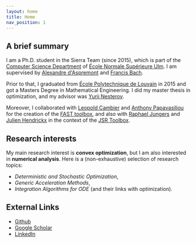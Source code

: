 ```yaml
---
layout: home
title: Home
nav_position: 1
---
```




## A brief summary
I am a Ph.D. student in the Sierra Team (since 2015), which is part of the [Computer Science Department](http://www.di.ens.fr/) of [École Normale Supérieure Ulm](http://www.ens.fr/en). 
I am supervised by [Alexandre d'Aspremont](http://www.di.ens.fr/~aspremon/) and [Francis Bach](http://www.di.ens.fr/~fbach). 

Prior to that, I graduated from [École Polytechnique de Louvain](https://uclouvain.be/fr/facultes/epl) in 2015 and got a Masters Degree in Mathematical Engineering. I did my master thesis in optimization, and my advisor was [Yurii Nesterov](https://scholar.google.com/citations?user=DJ8Ep8YAAAAJ). 

Moreover, I collaborated with [Leopold Cambier](https://people.stanford.edu/lcambier/) and [Anthony Papavasiliou](http://perso.uclouvain.be/anthony.papavasiliou/public_html/) for the creation of the [FAST toolbox](https://web.stanford.edu/~lcambier/fast/), and also with [Raphael Jungers](http://perso.uclouvain.be/raphael.jungers/content/home) and [Julien Hendrickx](https://perso.uclouvain.be/julien.hendrickx/) in the context of the [JSR Toolbox](http://fr.mathworks.com/matlabcentral/fileexchange/33202-the-jsr-toolbox).

## Research interests
My main research interest is **convex optimization**, but I am also interested in **numerical analysis**. Here is a (non-exhaustive) selection of research topics:
- *Deterministic and Stochastic Optimization*,
- *Generic Acceleration Methods*,
- *Integration Algorithms for ODE* (and their links with optimization).

## External Links
- [Github](https://github.com/windows7lover)
- [Google Scholar](https://scholar.google.fr/citations?user=hNscQzgAAAAJ&hl=fr)
- [LinkedIn](https://www.linkedin.com/in/damien-scieur-6873ba82/)
